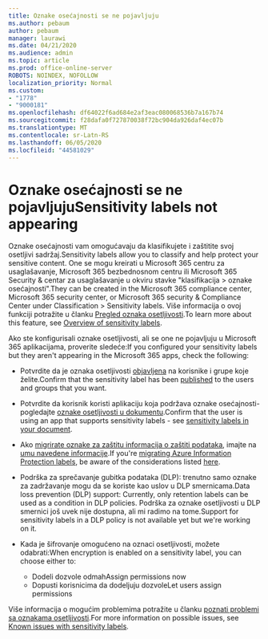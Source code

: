 ```yaml
---
title: Oznake osećajnosti se ne pojavljuju
ms.author: pebaum
author: pebaum
manager: laurawi
ms.date: 04/21/2020
ms.audience: admin
ms.topic: article
ms.prod: office-online-server
ROBOTS: NOINDEX, NOFOLLOW
localization_priority: Normal
ms.custom:
- "1778"
- "9000181"
ms.openlocfilehash: df64022f6ad684e2af3eac080068536b7a167b74
ms.sourcegitcommit: f28dafa0f727870038f72bc904da926daf4ec07b
ms.translationtype: MT
ms.contentlocale: sr-Latn-RS
ms.lasthandoff: 06/05/2020
ms.locfileid: "44581029"
---
```

# <a name="sensitivity-labels-not-appearing"></a><span data-ttu-id="a3400-102">Oznake osećajnosti se ne pojavljuju</span><span class="sxs-lookup"><span data-stu-id="a3400-102">Sensitivity labels not appearing</span></span>

<span data-ttu-id="a3400-103">Oznake osećajnosti vam omogućavaju da klasifikujete i zaštitite svoj osetljivi sadržaj.</span><span class="sxs-lookup"><span data-stu-id="a3400-103">Sensitivity labels allow you to classify and help protect your sensitive content.</span></span> <span data-ttu-id="a3400-104">One se mogu kreirati u Microsoft 365 centru za usaglašavanje, Microsoft 365 bezbednosnom centru ili Microsoft 365 Security & centar za usaglašavanje u okviru stavke "klasifikacija > oznake osećajnosti".</span><span class="sxs-lookup"><span data-stu-id="a3400-104">They can be created in the Microsoft 365 compliance center, Microsoft 365 security center, or Microsoft 365 security & Compliance Center under Classification > Sensitivity labels.</span></span> <span data-ttu-id="a3400-105">Više informacija o ovoj funkciji potražite u članku [Pregled oznaka osetljivosti](https://docs.microsoft.com/microsoft-365/compliance/sensitivity-labels).</span><span class="sxs-lookup"><span data-stu-id="a3400-105">To learn more about this feature, see [Overview of sensitivity labels](https://docs.microsoft.com/microsoft-365/compliance/sensitivity-labels).</span></span>

<span data-ttu-id="a3400-106">Ako ste konfigurisali oznake osetljivosti, ali se one ne pojavljuju u Microsoft 365 aplikacijama, proverite sledeće:</span><span class="sxs-lookup"><span data-stu-id="a3400-106">If you configured your sensitivity labels but they aren't appearing in the Microsoft 365 apps, check the following:</span></span>

- <span data-ttu-id="a3400-107">Potvrdite da je oznaka osetljivosti [objavljena](https://docs.microsoft.com/microsoft-365/compliance/sensitivity-labels#what-label-policies-can-do) na korisnike i grupe koje želite.</span><span class="sxs-lookup"><span data-stu-id="a3400-107">Confirm that the sensitivity label has been [published](https://docs.microsoft.com/microsoft-365/compliance/sensitivity-labels#what-label-policies-can-do) to the users and groups that you want.</span></span>

- <span data-ttu-id="a3400-108">Potvrdite da korisnik koristi aplikaciju koja podržava oznake osećajnosti-pogledajte [oznake osetljivosti u dokumentu](https://support.office.com/article/apply-sensitivity-labels-to-your-documents-and-email-within-office-2f96e7cd-d5a4-403b-8bd7-4cc636bae0f9?#bkmk_whereavailable).</span><span class="sxs-lookup"><span data-stu-id="a3400-108">Confirm that the user is using an app that supports sensitivity labels - see [sensitivity labels in your document](https://support.office.com/article/apply-sensitivity-labels-to-your-documents-and-email-within-office-2f96e7cd-d5a4-403b-8bd7-4cc636bae0f9?#bkmk_whereavailable).</span></span>

- <span data-ttu-id="a3400-109">Ako [migrirate oznake za zaštitu informacija o zaštiti podataka](https://docs.microsoft.com/azure/information-protection/configure-policy-migrate-labels), imajte na [umu navedene informacije](https://docs.microsoft.com/azure/information-protection/configure-policy-migrate-labels#considerations-for-unified-labels).</span><span class="sxs-lookup"><span data-stu-id="a3400-109">If you're [migrating Azure Information Protection labels](https://docs.microsoft.com/azure/information-protection/configure-policy-migrate-labels), be aware of the considerations listed [here](https://docs.microsoft.com/azure/information-protection/configure-policy-migrate-labels#considerations-for-unified-labels).</span></span>

- <span data-ttu-id="a3400-110">Podrška za sprečavanje gubitka podataka (DLP): trenutno samo oznake za zadržavanje mogu da se koriste kao uslov u DLP smernicama.</span><span class="sxs-lookup"><span data-stu-id="a3400-110">Data loss prevention (DLP) support: Currently, only retention labels can be used as a condition in DLP policies.</span></span>  <span data-ttu-id="a3400-111">Podrška za oznake osetljivosti u DLP smernici još uvek nije dostupna, ali mi radimo na tome.</span><span class="sxs-lookup"><span data-stu-id="a3400-111">Support for sensitivity labels in a DLP policy is not available yet but we're working on it.</span></span>

- <span data-ttu-id="a3400-112">Kada je šifrovanje omogućeno na oznaci osetljivosti, možete odabrati:</span><span class="sxs-lookup"><span data-stu-id="a3400-112">When encryption is enabled on a sensitivity label, you can choose either to:</span></span>
    - <span data-ttu-id="a3400-113">Dodeli dozvole odmah</span><span class="sxs-lookup"><span data-stu-id="a3400-113">Assign permissions now</span></span>
    - <span data-ttu-id="a3400-114">Dopusti korisnicima da dodeljuju dozvole</span><span class="sxs-lookup"><span data-stu-id="a3400-114">Let users assign permissions</span></span>


<span data-ttu-id="a3400-115">Više informacija o mogućim problemima potražite u članku [poznati problemi sa oznakama osetljivosti](https://support.office.com/article/known-issues-with-sensitivity-labels-in-office-b169d687-2bbd-4e21-a440-7da1b2743edc).</span><span class="sxs-lookup"><span data-stu-id="a3400-115">For more information on possible issues, see [Known issues with sensitivity labels](https://support.office.com/article/known-issues-with-sensitivity-labels-in-office-b169d687-2bbd-4e21-a440-7da1b2743edc).</span></span>